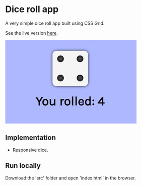 # Dice roll app

A very simple dice roll app built using CSS Grid.

See the live version [here](https://tasxatzial.github.io/css-dice).

![alt text](screenshots/image.jpg)

## Implementation

* Responsive dice.

## Run locally

Download the 'src' folder and open 'index.html' in the browser.
